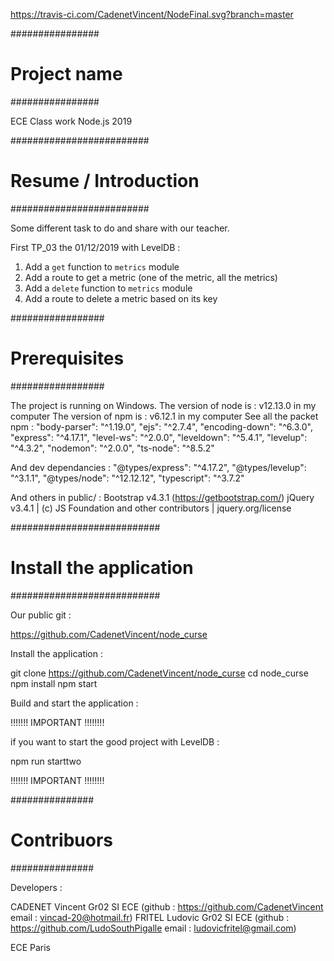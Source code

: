 
https://travis-ci.com/CadenetVincent/NodeFinal.svg?branch=master

################
# Project name #
################

ECE Class work Node.js 2019

#########################
# Resume / Introduction #
#########################

Some different task to do and share with our teacher.

First TP_03 the 01/12/2019 with LevelDB :

1. Add a `get` function to `metrics` module
2. Add a route to get a metric (one of the metric, all the metrics)
3. Add a `delete` function to `metrics` module
4. Add a route to delete a metric based on its key

#################
# Prerequisites #
#################

The project is running on Windows.
The version of node is : v12.13.0 in my computer
The version of npm is : v6.12.1 in my computer
See all the packet npm :
    "body-parser": "^1.19.0",
    "ejs": "^2.7.4",
    "encoding-down": "^6.3.0",
    "express": "^4.17.1",
    "level-ws": "^2.0.0",
    "leveldown": "^5.4.1",
    "levelup": "^4.3.2",
    "nodemon": "^2.0.0",
    "ts-node": "^8.5.2"

And dev dependancies :
    "@types/express": "^4.17.2",
    "@types/levelup": "^3.1.1",
    "@types/node": "^12.12.12",
    "typescript": "^3.7.2"

And others in public/ :
Bootstrap v4.3.1 (https://getbootstrap.com/)
jQuery v3.4.1 | (c) JS Foundation and other contributors | jquery.org/license 


###########################
# Install the application #
###########################

Our public git :

https://github.com/CadenetVincent/node_curse

Install the application :

git clone https://github.com/CadenetVincent/node_curse
cd node_curse
npm install
npm start

Build and start the application : 

!!!!!!! IMPORTANT !!!!!!!!

if you want to start the good project with LevelDB :

npm run starttwo

!!!!!!! IMPORTANT !!!!!!!!


###############
# Contribuors #
###############

Developers : 

CADENET Vincent Gr02 SI ECE (github : https://github.com/CadenetVincent email : vincad-20@hotmail.fr)
FRITEL Ludovic Gr02 SI ECE (github : https://github.com/LudoSouthPigalle email : ludovicfritel@gmail.com)

ECE Paris 




